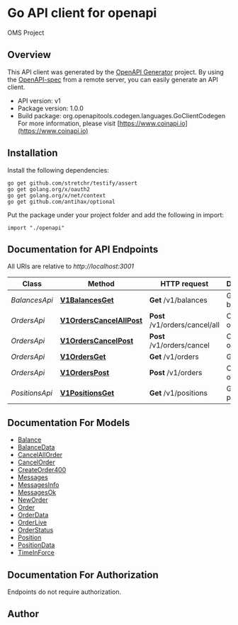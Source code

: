 # Go API client for openapi

OMS Project

## Overview
This API client was generated by the [OpenAPI Generator](https://openapi-generator.tech) project.  By using the [OpenAPI-spec](https://www.openapis.org/) from a remote server, you can easily generate an API client.

- API version: v1
- Package version: 1.0.0
- Build package: org.openapitools.codegen.languages.GoClientCodegen
For more information, please visit [https://www.coinapi.io](https://www.coinapi.io)

## Installation

Install the following dependencies:

```shell
go get github.com/stretchr/testify/assert
go get golang.org/x/oauth2
go get golang.org/x/net/context
go get github.com/antihax/optional
```

Put the package under your project folder and add the following in import:

```golang
import "./openapi"
```

## Documentation for API Endpoints

All URIs are relative to *http://localhost:3001*

Class | Method | HTTP request | Description
------------ | ------------- | ------------- | -------------
*BalancesApi* | [**V1BalancesGet**](docs/BalancesApi.md#v1balancesget) | **Get** /v1/balances | Get balances
*OrdersApi* | [**V1OrdersCancelAllPost**](docs/OrdersApi.md#v1orderscancelallpost) | **Post** /v1/orders/cancel/all | Cancel all order
*OrdersApi* | [**V1OrdersCancelPost**](docs/OrdersApi.md#v1orderscancelpost) | **Post** /v1/orders/cancel | Cancel order
*OrdersApi* | [**V1OrdersGet**](docs/OrdersApi.md#v1ordersget) | **Get** /v1/orders | Get orders
*OrdersApi* | [**V1OrdersPost**](docs/OrdersApi.md#v1orderspost) | **Post** /v1/orders | Create new order
*PositionsApi* | [**V1PositionsGet**](docs/PositionsApi.md#v1positionsget) | **Get** /v1/positions | Get positions


## Documentation For Models

 - [Balance](docs/Balance.md)
 - [BalanceData](docs/BalanceData.md)
 - [CancelAllOrder](docs/CancelAllOrder.md)
 - [CancelOrder](docs/CancelOrder.md)
 - [CreateOrder400](docs/CreateOrder400.md)
 - [Messages](docs/Messages.md)
 - [MessagesInfo](docs/MessagesInfo.md)
 - [MessagesOk](docs/MessagesOk.md)
 - [NewOrder](docs/NewOrder.md)
 - [Order](docs/Order.md)
 - [OrderData](docs/OrderData.md)
 - [OrderLive](docs/OrderLive.md)
 - [OrderStatus](docs/OrderStatus.md)
 - [Position](docs/Position.md)
 - [PositionData](docs/PositionData.md)
 - [TimeInForce](docs/TimeInForce.md)


## Documentation For Authorization

 Endpoints do not require authorization.



## Author



